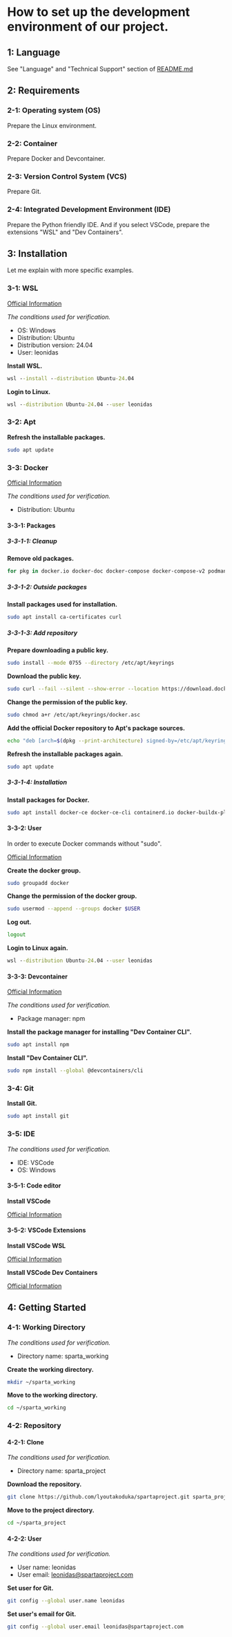 # How to set up the development environment of our project.

## 1: Language

See "Language" and "Technical Support" section of [README.md](README.md)

## 2: Requirements

### 2-1: Operating system (OS)

Prepare the Linux environment.

### 2-2: Container

Prepare Docker and Devcontainer.

### 2-3: Version Control System (VCS)

Prepare Git.

### 2-4: Integrated Development Environment (IDE)

Prepare the Python friendly IDE.
And if you select VSCode, prepare the extensions "WSL" and "Dev Containers".

## 3: Installation

Let me explain with more specific examples.

### 3-1: WSL

[Official Information](https://learn.microsoft.com/en-us/windows/wsl/install)

_The conditions used for verification._

- OS: Windows
- Distribution: Ubuntu
- Distribution version: 24.04
- User: leonidas

**Install WSL.**

```bat
wsl --install --distribution Ubuntu-24.04
```

**Login to Linux.**

```bat
wsl --distribution Ubuntu-24.04 --user leonidas
```

### 3-2: Apt

**Refresh the installable packages.**

```bash
sudo apt update
```

### 3-3: Docker

[Official Information](https://docs.docker.com/engine/install/)

_The conditions used for verification._

- Distribution: Ubuntu

#### 3-3-1: Packages

##### 3-3-1-1: Cleanup

**Remove old packages.**

```bash
for pkg in docker.io docker-doc docker-compose docker-compose-v2 podman-docker containerd runc; do sudo apt remove $pkg; done
```

##### 3-3-1-2: Outside packages

**Install packages used for installation.**

```bash
sudo apt install ca-certificates curl
```

##### 3-3-1-3: Add repository

**Prepare downloading a public key.**

```bash
sudo install --mode 0755 --directory /etc/apt/keyrings
```

**Download the public key.**

```bash
sudo curl --fail --silent --show-error --location https://download.docker.com/linux/ubuntu/gpg --output /etc/apt/keyrings/docker.asc
```

**Change the permission of the public key.**

```bash
sudo chmod a+r /etc/apt/keyrings/docker.asc
```

**Add the official Docker repository to Apt's package sources.**

```bash
echo "deb [arch=$(dpkg --print-architecture) signed-by=/etc/apt/keyrings/docker.asc] https://download.docker.com/linux/ubuntu $(. /etc/os-release && echo "${UBUNTU_CODENAME:-$VERSION_CODENAME}") stable" | sudo tee /etc/apt/sources.list.d/docker.list > /dev/null
```

**Refresh the installable packages again.**

```bash
sudo apt update
```

##### 3-3-1-4: Installation

**Install packages for Docker.**

```bash
sudo apt install docker-ce docker-ce-cli containerd.io docker-buildx-plugin docker-compose-plugin
```

#### 3-3-2: User

In order to execute Docker commands without "sudo".

[Official Information](https://docs.docker.com/engine/install/linux-postinstall/)

**Create the docker group.**

```bash
sudo groupadd docker
```

**Change the permission of the docker group.**

```bash
sudo usermod --append --groups docker $USER
```

**Log out.**

```bash
logout
```

**Login to Linux again.**

```bat
wsl --distribution Ubuntu-24.04 --user leonidas
```

#### 3-3-3: Devcontainer

[Official Information](https://code.visualstudio.com/docs/devcontainers/devcontainer-cli)

_The conditions used for verification._

- Package manager: npm

**Install the package manager for installing "Dev Container CLI".**

```bash
sudo apt install npm
```

**Install "Dev Container CLI".**

```bash
sudo npm install --global @devcontainers/cli
```

### 3-4: Git

**Install Git.**

```bash
sudo apt install git
```

### 3-5: IDE

_The conditions used for verification._

- IDE: VSCode
- OS: Windows

#### 3-5-1: Code editor

**Install VSCode**

[Official Information](https://code.visualstudio.com/download)

#### 3-5-2: VSCode Extensions

**Install VSCode WSL**

[Official Information](https://marketplace.visualstudio.com/items?itemName=ms-vscode-remote.remote-wsl)

**Install VSCode Dev Containers**

[Official Information](https://marketplace.visualstudio.com/items?itemName=ms-vscode-remote.remote-containers)

## 4: Getting Started

### 4-1: Working Directory

_The conditions used for verification._

- Directory name: sparta_working

**Create the working directory.**

```bash
mkdir ~/sparta_working
```

**Move to the working directory.**

```bash
cd ~/sparta_working
```

### 4-2: Repository

#### 4-2-1: Clone

_The conditions used for verification._

- Directory name: sparta_project

**Download the repository.**

```bash
git clone https://github.com/lyoutakoduka/spartaproject.git sparta_project
```

**Move to the project directory.**

```bash
cd ~/sparta_project
```

#### 4-2-2: User

_The conditions used for verification._

- User name: leonidas
- User email: leonidas@spartaproject.com

**Set user for Git.**

```bash
git config --global user.name leonidas
```

**Set user's email for Git.**

```bash
git config --global user.email leonidas@spartaproject.com
```
